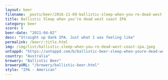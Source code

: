 ```yaml
---
layout: beer
filename: _posts/beer/2016-11-09-ballistic-sleep-when-you-re-dead-west-coast-ipa.md
title: Ballistic Sleep when you’re dead west coast IPA
category: beer
score: 8
beer-date: "2021-04-02"
desc: "Straight up dank IPA. Just what I was feeling like"
permalink: /beer/:title.html
img: /img/list/ballistic-sleep-when-you-re-dead-west-coast-ipa.jpeg
untappd: "https://untappd.com/b/ballistic-beer-sleep-when-youre-dead-west-coast-ipa/4175764"
country: "Australia"
brewery: "Ballistic Beer"
breweryURL: "/brewery/ballistic-beer.html"
style: "IPA - American"
---
```

